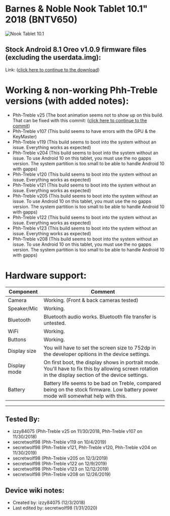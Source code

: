 # Barnes & Noble Nook Tablet 10.1" 2018 (BNTV650)
![Nook Tablet 10.1](https://prodimage.images-bn.com/pimages/9780594827917_p0_v1_s600x595.jpg)

## Stock Android 8.1 Oreo v1.0.9 firmware files (excluding the userdata.img):

Link: ([click here to continue to the download](https://drive.google.com/file/d/1gLshzM9zYEvR0Cknl4eh6KI32nEZbL5O/view))


# Working & non-working Phh-Treble versions (with added notes):

* Phh-Treble v25 (The boot animation seems not to show up on this build. That can be fixed with this commit: ([click here to continue to the commit](https://github.com/phhusson/device_phh_treble/commit/92db7539d07ddb90f89fb611c6f32f3f72b3f349))
* Phh-Treble v107 (This build seems to have errors with the GPU & the KeyMaster)
* Phh-Treble v119 (This build seems to boot into the system without an issue. Everything works as expected)
* Phh-Treble v204 (This build seems to boot into the system without an issue. To use Android 10 on this tablet, you must use the no gapps version. The system partition is too small to be able to handle Android 10 with gapps)
* Phh-Treble v120 (This build seems to boot into the system without an issue. Everything works as expected)
* Phh-Treble v121 (This build seems to boot into the system without an issue. Everything works as expected)
* Phh-Treble v205 (This build seems to boot into the system without an issue. To use Android 10 on this tablet, you must use the no gapps version. The system partition is too small to be able to handle Android 10 with gapps)
* Phh-Treble v122 (This build seems to boot into the system without an issue. Everything works as expected)
* Phh-Treble v123 (This build seems to boot into the system without an issue. Everything works as expected)
* Phh-Treble v208 (This build seems to boot into the system without an issue. To use Android 10 on this tablet, you must use the no gapps version. The system partition is too small to be able to handle Android 10 with gapps)

# Hardware support:

| Component                 |      Comment                                              |
|---------------------------|-----------------------------------------------------------|
| Camera                    | Working. (Front & back cameras tested)                                                   |
| Speaker/Mic               | Working.                                                   |
| Bluetooth                 | Bluetooth audio works. Bluetooth file transfer is untested.                                                  |
| WiFi                      | Working.                                                   |
| Buttons                   | Working.                                            |
| Display size              | You will have to set the screen size to 752dp in the developer opitions in the device settings.                                                   |
| Display mode              | On first boot, the display shows in portrait mode. You'll have to fix this by allowing screen rotation in the display section of the device settings.                                                      |
| Battery                   | Battery life seems to be bad on Treble, compared being on the stock firmware. Low battery power mode will somewhat help with this.                                                       |
---

## Tested By:

* izzy84075 (Phh-Treble v25 on 11/30/2018, Phh-Treble v107 on 11/30/2018)
* secretwolf98 (Phh-Treble v119 on 10/4/2019)
* secretwolf98 (Phh-Treble v121, Phh-Treble v120, Phh-Treble v204 on 11/30/2019)
* secretwolf98 (Phh-Treble v205 on 12/3/2019)
* secretwolf98 (Phh-Treble v122 on 12/9/2019)
* secretwolf98 (Phh-Treble v123 on 12/12/2019)
* secretwolf98 (Phh-Treble v208 on 12/26/2019)

## Device wiki notes:

* Created by: izzy84075 (12/3/2018)
* Last edited by: secretwolf98 (1/31/2020)